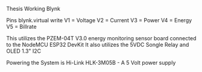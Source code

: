 Thesis Working Blynk

Pins blynk.virtual write
V1 = Voltage
V2 = Current
V3 = Power
V4 = Energy
V5 = Billrate

This utilizes the PZEM-04T V3.0 energy monitoring sensor board connected to the NodeMCU ESP32 DevKit
It also utilizes the 5VDC Songle Relay and OLED 1.3" I2C

Powering the System is Hi-Link HLK-3M05B - A 5 Volt power supply 
